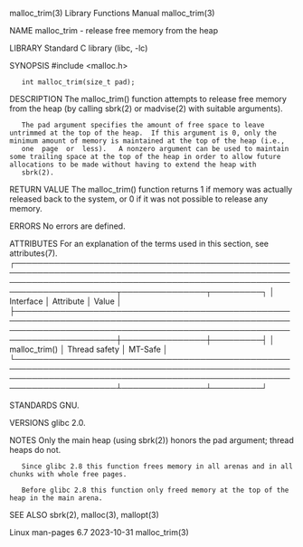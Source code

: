 malloc_trim(3)                                                                            Library Functions Manual                                                                           malloc_trim(3)

NAME
       malloc_trim - release free memory from the heap

LIBRARY
       Standard C library (libc, -lc)

SYNOPSIS
       #include <malloc.h>

       int malloc_trim(size_t pad);

DESCRIPTION
       The malloc_trim() function attempts to release free memory from the heap (by calling sbrk(2) or madvise(2) with suitable arguments).

       The pad argument specifies the amount of free space to leave untrimmed at the top of the heap.  If this argument is 0, only the minimum amount of memory is maintained at the top of the heap (i.e.,
       one  page  or  less).   A nonzero argument can be used to maintain some trailing space at the top of the heap in order to allow future allocations to be made without having to extend the heap with
       sbrk(2).

RETURN VALUE
       The malloc_trim() function returns 1 if memory was actually released back to the system, or 0 if it was not possible to release any memory.

ERRORS
       No errors are defined.

ATTRIBUTES
       For an explanation of the terms used in this section, see attributes(7).
       ┌────────────────────────────────────────────────────────────────────────────────────────────────────────────────────────────────────────────────────────────────────────┬───────────────┬─────────┐
       │ Interface                                                                                                                                                              │ Attribute     │ Value   │
       ├────────────────────────────────────────────────────────────────────────────────────────────────────────────────────────────────────────────────────────────────────────┼───────────────┼─────────┤
       │ malloc_trim()                                                                                                                                                          │ Thread safety │ MT-Safe │
       └────────────────────────────────────────────────────────────────────────────────────────────────────────────────────────────────────────────────────────────────────────┴───────────────┴─────────┘

STANDARDS
       GNU.

VERSIONS
       glibc 2.0.

NOTES
       Only the main heap (using sbrk(2)) honors the pad argument; thread heaps do not.

       Since glibc 2.8 this function frees memory in all arenas and in all chunks with whole free pages.

       Before glibc 2.8 this function only freed memory at the top of the heap in the main arena.

SEE ALSO
       sbrk(2), malloc(3), mallopt(3)

Linux man-pages 6.7                                                                              2023-10-31                                                                                  malloc_trim(3)
